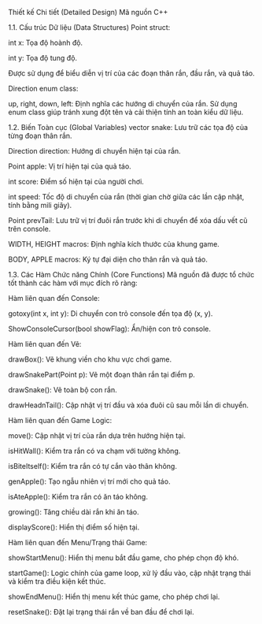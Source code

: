 Thiết kế Chi tiết (Detailed Design)
Mã nguồn C++

1.1. Cấu trúc Dữ liệu (Data Structures)
Point struct:

int x: Tọa độ hoành độ.

int y: Tọa độ tung độ.

Được sử dụng để biểu diễn vị trí của các đoạn thân rắn, đầu rắn, và quả táo.

Direction enum class:

up, right, down, left: Định nghĩa các hướng di chuyển của rắn. Sử dụng enum class giúp tránh xung đột tên và cải thiện tính an toàn kiểu dữ liệu.

1.2. Biến Toàn cục (Global Variables)
vector<Point> snake: Lưu trữ các tọa độ của từng đoạn thân rắn.

Direction direction: Hướng di chuyển hiện tại của rắn.

Point apple: Vị trí hiện tại của quả táo.

int score: Điểm số hiện tại của người chơi.

int speed: Tốc độ di chuyển của rắn (thời gian chờ giữa các lần cập nhật, tính bằng mili giây).

Point prevTail: Lưu trữ vị trí đuôi rắn trước khi di chuyển để xóa dấu vết cũ trên console.

WIDTH, HEIGHT macros: Định nghĩa kích thước của khung game.

BODY, APPLE macros: Ký tự đại diện cho thân rắn và quả táo.

1.3. Các Hàm Chức năng Chính (Core Functions)
Mã nguồn đã được tổ chức tốt thành các hàm với mục đích rõ ràng:

Hàm liên quan đến Console:

gotoxy(int x, int y): Di chuyển con trỏ console đến tọa độ (x, y).

ShowConsoleCursor(bool showFlag): Ẩn/hiện con trỏ console.

Hàm liên quan đến Vẽ:

drawBox(): Vẽ khung viền cho khu vực chơi game.

drawSnakePart(Point p): Vẽ một đoạn thân rắn tại điểm p.

drawSnake(): Vẽ toàn bộ con rắn.

drawHeadnTail(): Cập nhật vị trí đầu và xóa đuôi cũ sau mỗi lần di chuyển.

Hàm liên quan đến Game Logic:

move(): Cập nhật vị trí của rắn dựa trên hướng hiện tại.

isHitWall(): Kiểm tra rắn có va chạm với tường không.

isBiteItself(): Kiểm tra rắn có tự cắn vào thân không.

genApple(): Tạo ngẫu nhiên vị trí mới cho quả táo.

isAteApple(): Kiểm tra rắn có ăn táo không.

growing(): Tăng chiều dài rắn khi ăn táo.

displayScore(): Hiển thị điểm số hiện tại.

Hàm liên quan đến Menu/Trạng thái Game:

showStartMenu(): Hiển thị menu bắt đầu game, cho phép chọn độ khó.

startGame(): Logic chính của game loop, xử lý đầu vào, cập nhật trạng thái và kiểm tra điều kiện kết thúc.

showEndMenu(): Hiển thị menu kết thúc game, cho phép chơi lại.

resetSnake(): Đặt lại trạng thái rắn về ban đầu để chơi lại.